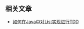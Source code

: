 ## 相关文章

+ [如何在Java中对List实现进行TDD](http://tu-yucheng.github.io/unittest/2023/05/09/java-test-driven-list.html)